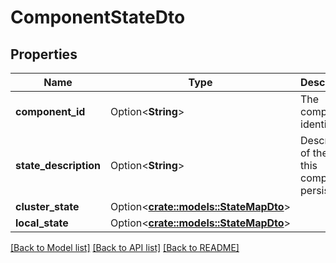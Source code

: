 # ComponentStateDto

## Properties

Name | Type | Description | Notes
------------ | ------------- | ------------- | -------------
**component_id** | Option<**String**> | The component identifier. | [optional]
**state_description** | Option<**String**> | Description of the state this component persists. | [optional]
**cluster_state** | Option<[**crate::models::StateMapDto**](StateMapDTO.md)> |  | [optional]
**local_state** | Option<[**crate::models::StateMapDto**](StateMapDTO.md)> |  | [optional]

[[Back to Model list]](../README.md#documentation-for-models) [[Back to API list]](../README.md#documentation-for-api-endpoints) [[Back to README]](../README.md)


